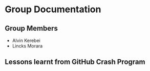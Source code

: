 # Group Documentation
## Group Members

- Alvin Kerebei
- Lincks Morara


## Lessons learnt from GitHub Crash Program